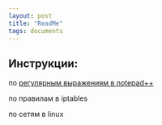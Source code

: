 ```yaml
---
layout: post
title: "ReadMe"
tags: documents
---
```


## Инструкции:

по [регулярным выражениям в notepad++](/content/notepad/)

по правилам в iptables

по сетям в linux

























